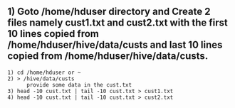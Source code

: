 ## 1) Goto /home/hduser directory and Create 2 files namely cust1.txt and cust2.txt with the first 10 lines copied from /home/hduser/hive/data/custs and last 10 lines copied from /home/hduser/hive/data/custs.
```
1) cd /home/hduser or ~
2) > /hive/data/custs
      provide some data in the cust.txt
3) head -10 cust.txt | tail -10 cust.txt > cust1.txt
4) head -10 cust.txt | tail -10 cust.txt > cust2.txt
```
